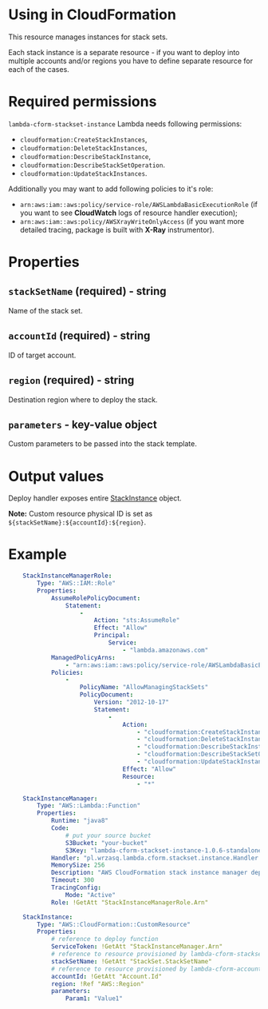 <!---
# This file is part of the pl.wrzasq.lambda.
#
# @license http://mit-license.org/ The MIT license
# @copyright 2019 © by Rafał Wrzeszcz - Wrzasq.pl.
-->

# Using in CloudFormation

This resource manages instances for stack sets.

Each stack instance is a separate resource - if you want to deploy into multiple accounts and/or regions you have to
define separate resource for each of the cases.

# Required permissions

`lambda-cform-stackset-instance` Lambda needs following permissions:

-   `cloudformation:CreateStackInstances`,
-   `cloudformation:DeleteStackInstances`,
-   `cloudformation:DescribeStackInstance`,
-   `cloudformation:DescribeStackSetOperation`.
-   `cloudformation:UpdateStackInstances`.

Additionally you may want to add following policies to it's role:

-   `arn:aws:iam::aws:policy/service-role/AWSLambdaBasicExecutionRole` (if you want to see **CloudWatch** logs of
resource handler execution);
-   `arn:aws:iam::aws:policy/AWSXrayWriteOnlyAccess` (if you want more detailed tracing, package is built with
**X-Ray** instrumentor).

# Properties

## `stackSetName` (required) - string

Name of the stack set.

## `accountId` (required) - string

ID of target account.

## `region` (required) - string

Destination region where to deploy the stack.

## `parameters` - key-value object

Custom parameters to be passed into the stack template.

# Output values

Deploy handler exposes entire
[StackInstance](https://docs.aws.amazon.com/AWSJavaSDK/latest/javadoc/com/amazonaws/services/cloudformation/model/StackInstance.html)
object.

**Note:** Custom resource physical ID is set as `${stackSetName}:${accountId}:${region}`.

# Example

```yaml
    StackInstanceManagerRole:
        Type: "AWS::IAM::Role"
        Properties:
            AssumeRolePolicyDocument:
                Statement:
                    -
                        Action: "sts:AssumeRole"
                        Effect: "Allow"
                        Principal:
                            Service:
                                - "lambda.amazonaws.com"
            ManagedPolicyArns:
                - "arn:aws:iam::aws:policy/service-role/AWSLambdaBasicExecutionRole"
            Policies:
                -
                    PolicyName: "AllowManagingStackSets"
                    PolicyDocument:
                        Version: "2012-10-17"
                        Statement:
                            -
                                Action:
                                    - "cloudformation:CreateStackInstances"
                                    - "cloudformation:DeleteStackInstances"
                                    - "cloudformation:DescribeStackInstance"
                                    - "cloudformation:DescribeStackSetOperation"
                                    - "cloudformation:UpdateStackInstances"
                                Effect: "Allow"
                                Resource:
                                    - "*"

    StackInstanceManager:
        Type: "AWS::Lambda::Function"
        Properties:
            Runtime: "java8"
            Code:
                # put your source bucket
                S3Bucket: "your-bucket"
                S3Key: "lambda-cform-stackset-instance-1.0.6-standalone.jar"
            Handler: "pl.wrzasq.lambda.cform.stackset.instance.Handler::handle"
            MemorySize: 256
            Description: "AWS CloudFormation stack instance manager deployment."
            Timeout: 300
            TracingConfig:
                Mode: "Active"
            Role: !GetAtt "StackInstanceManagerRole.Arn"

    StackInstance:
        Type: "AWS::CloudFormation::CustomResource"
        Properties:
            # reference to deploy function
            ServiceToken: !GetAtt "StackInstanceManager.Arn"
            # reference to resource provisioned by lambda-cform-stackset
            stackSetName: !GetAtt "StackSet.StackSetName"
            # reference to resource provisioned by lambda-cform-account
            accountId: !GetAtt "Account.Id"
            region: !Ref "AWS::Region"
            parameters:
                Param1: "Value1"
```
